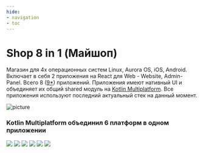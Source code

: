 ```yaml
---
hide:
- navigation
- toc
---
```


Shop 8 in 1 (Майшоп)
===

Магазин для 4x операционных систем Linux, Aurora OS, iOS, Android. 
Включает в себя 2 приложения на React для Web - Website, Admin-Panel.
Всего 8 ([9*](pc/client/about/)) приложений. 
Приложения имеют нативный UI и объединяет их общий shared модуль на [Kotlin Multiplatform](https://kotlinlang.org/docs/multiplatform.html).
Все приложения используют последний актуальный стек на данный момент.

![picture](/images/all-preview.png)

### Kotlin Multiplatform объединил 6 платформ в одном приложении

<p class="icons-main" style="margin-bottom: 50px;">
    <img src="/images/ic_react.png">
    <img src="/images/ic_android.png">
    <img src="/images/ic_apple.png">
    <img src="/images/ic_aurora.png">
    <img src="/images/ic_pc.png">
    <img src="/images/ic_cli.png">
</p>